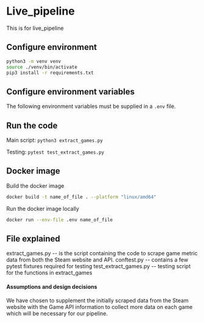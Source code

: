 # Live_pipeline

This is for live_pipeline

## Configure environment

```sh
python3 -m venv venv
source ./venv/bin/activate
pip3 install -r requirements.txt
```

## Configure environment variables

The following environment variables must be supplied in a `.env` file.

## Run the code

Main script:
`python3 extract_games.py`

Testing:
`pytest test_extract_games.py`

## Docker image

Build the docker image

```sh
docker build -t name_of_file . --platform "linux/amd64"
```

Run the docker image locally

```sh
docker run --env-file .env name_of_file
```

## File explained

extract_games.py -- is the script containing the code to scrape game metric data from both the Steam website and API.
conftest.py -- contains a few pytest fixtures required for testing
test_extract_games.py -- testing script for the functions in extract_games

#### Assumptions and design decisions

We have chosen to supplement the initially scraped data from the Steam website with the Game API information to collect more data on each game which will be necessary for our pipeline.
